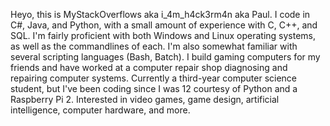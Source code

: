 Heyo, this is MyStackOverflows aka i_4m_h4ck3rm4n aka Paul.
I code in C#, Java, and Python, with a small amount of experience with C, C++, and SQL. I'm fairly proficient with both Windows and Linux operating systems, as well as the commandlines of each. I'm also somewhat familiar with several scripting languages (Bash, Batch). I build gaming computers for my friends and have worked at a computer repair shop diagnosing and repairing computer systems.
Currently a third-year computer science student, but I've been coding since I was 12 courtesy of Python and a Raspberry Pi 2. Interested in video games, game design, artificial intelligence, computer hardware, and more.
